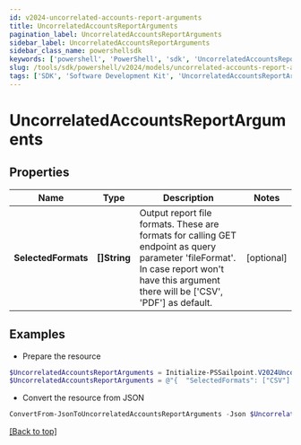 ```yaml
---
id: v2024-uncorrelated-accounts-report-arguments
title: UncorrelatedAccountsReportArguments
pagination_label: UncorrelatedAccountsReportArguments
sidebar_label: UncorrelatedAccountsReportArguments
sidebar_class_name: powershellsdk
keywords: ['powershell', 'PowerShell', 'sdk', 'UncorrelatedAccountsReportArguments', 'V2024UncorrelatedAccountsReportArguments'] 
slug: /tools/sdk/powershell/v2024/models/uncorrelated-accounts-report-arguments
tags: ['SDK', 'Software Development Kit', 'UncorrelatedAccountsReportArguments', 'V2024UncorrelatedAccountsReportArguments']
---
```



# UncorrelatedAccountsReportArguments

## Properties

Name | Type | Description | Notes
------------ | ------------- | ------------- | -------------
**SelectedFormats** | **[]String** | Output report file formats. These are formats for calling GET endpoint as query parameter 'fileFormat'.  In case report won't have this argument there will be ['CSV', 'PDF'] as default. | [optional] 

## Examples

- Prepare the resource
```powershell
$UncorrelatedAccountsReportArguments = Initialize-PSSailpoint.V2024UncorrelatedAccountsReportArguments  -SelectedFormats [CSV]
$UncorrelatedAccountsReportArguments = @"{  "SelectedFormats": ["CSV"] }"@
```

- Convert the resource from JSON
```powershell
ConvertFrom-JsonToUncorrelatedAccountsReportArguments -Json $UncorrelatedAccountsReportArguments
```


[[Back to top]](#) 

